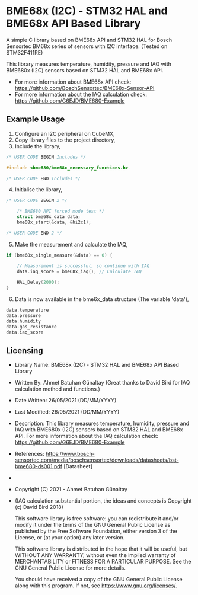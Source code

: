 # BME68x (I2C) - STM32 HAL and BME68x API Based Library
A simple C library based on BME68x API and STM32 HAL for Bosch Sensortec BM68x series of sensors with I2C interface. (Tested on STM32F411RE)

This library measures temperature, humidity, pressure and IAQ with BME680x (I2C) sensors based on STM32 HAL and BME68x API.

* For more information about BME68x API check: https://github.com/BoschSensortec/BME68x-Sensor-API
* For more information about the IAQ calculation check: https://github.com/G6EJD/BME680-Example

## Example Usage
1) Configure an I2C peripheral on CubeMX,
2) Copy library files to the project directory,
3) Include the library,
```c
/* USER CODE BEGIN Includes */

#include <bme680/bme68x_necessary_functions.h>-

/* USER CODE END Includes */
```
4) Initialise the library,
```c
/* USER CODE BEGIN 2 */

	/* BME680 API forced mode test */
	struct bme68x_data data;
	bme68x_start(&data, &hi2c1);

/* USER CODE END 2 */
```
5) Make the measurement and calculate the IAQ,
```c
if (bme68x_single_measure(&data) == 0) {

	// Measurement is successful, so continue with IAQ
	data.iaq_score = bme68x_iaq(); // Calculate IAQ
	
	HAL_Delay(2000);
}
```
6) Data is now available in the bme6x_data structure (The variable 'data'),
```c
data.temperature
data.pressure
data.humidity
data.gas_resistance
data.iaq_score
```

## Licensing
 * Library Name: 	BME68x (I2C) - STM32 HAL and BME68x API Based Library
 * Written By:		Ahmet Batuhan Günaltay (Great thanks to David Bird for IAQ calculation method and functions.)
 * Date Written:	26/05/2021 (DD/MM/YYYY)
 * Last Modified:	26/05/2021 (DD/MM/YYYY)
 * Description:		This library measures temperature, humidity, pressure and IAQ with BME680x (I2C) sensors based on STM32 HAL and BME68x API. For more information about the IAQ calculation check: https://github.com/G6EJD/BME680-Example
 * References: https://www.bosch-sensortec.com/media/boschsensortec/downloads/datasheets/bst-bme680-ds001.pdf [Datasheet]
 *
 * Copyright (C) 2021 - Ahmet Batuhan Günaltay
 * (IAQ calculation substantial portion, the ideas and concepts is Copyright (c) David Bird 2018)
 
	This software library is free software: you can redistribute it and/or modify
    it under the terms of the GNU General Public License as published by
    the Free Software Foundation, either version 3 of the License, or
    (at your option) any later version.

    This software library is distributed in the hope that it will be useful,
    but WITHOUT ANY WARRANTY; without even the implied warranty of
    MERCHANTABILITY or FITNESS FOR A PARTICULAR PURPOSE.  See the
    GNU General Public License for more details.

    You should have received a copy of the GNU General Public License
    along with this program.  If not, see <https://www.gnu.org/licenses/>.
